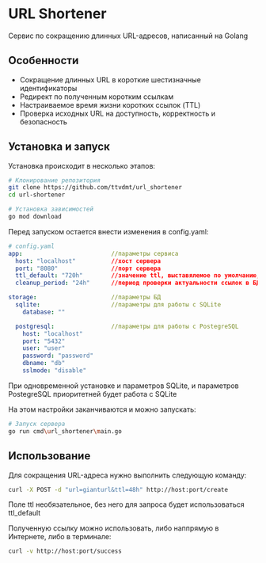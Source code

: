 # URL Shortener

Сервис по сокращению длинных URL-адресов, написанный на Golang

## Особенности
- Сокращение длинных URL в короткие шестизначные идентификаторы
- Редирект по полученным коротким ссылкам
- Настраиваемое время жизни коротких ссылок (TTL)
- Проверка исходных URL на доступность, корректность и безопасность
## Установка и запуск
Установка происходит в несколько этапов:
```bash
# Клонирование репозитория
git clone https://github.com/ttvdmt/url_shortener
cd url-shortener

# Установка зависимостей
go mod download
```

Перед запуском остается внести изменения в config.yaml:
```yaml
# config.yaml
app:                         //параметры сервиса
  host: "localhost"          //хост сервера
  port: "8080"               //порт сервера
  ttl_default: "720h"        //значение ttl, выставялемое по умолчанию, формат: XXXh
  cleanup_period: "24h"      //период проверки актуальности ссылок в БД, формат: XXXh

storage:                     //параметры БД
  sqlite:                    //параметры для работы с SQLite
    database: ""

  postgresql:                //параметры для работы с PostegreSQL
    host: "localhost"       
    port: "5432"              
    user: "user"          
    password: "password"  
    dbname: "db"          
    sslmode: "disable"      
```
При одновременной установке и параметров SQLite, и параметров PostegreSQL приоритетней будет работа с SQLite

На этом настройки заканчиваются и можно запускать:
```bash
# Запуск сервера
go run cmd\url_shortener\main.go
```
## Использование
Для сокращения URL-адреса нужно выполнить следующую команду:
```bash
curl -X POST -d "url=gianturl&ttl=48h" http://host:port/create
```
Поле ttl необязательное, без него для запроса будет использоваться ttl_default  

Полученную ссылку можно использовать, либо наппрямую в Интернете, либо в терминале:
```bash
curl -v http://host:port/success
```

